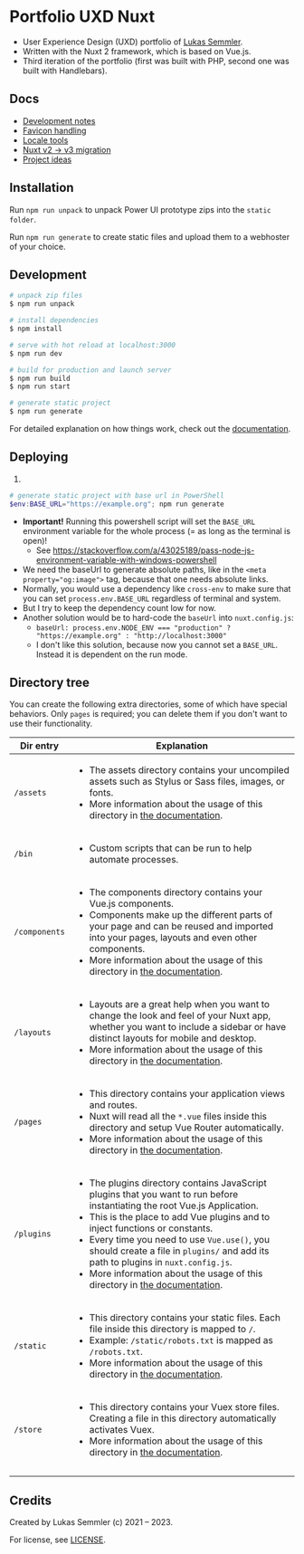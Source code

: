 # Portfolio UXD Nuxt

* User Experience Design (UXD) portfolio of [Lukas Semmler](https://lukassemmler.de).
* Written with the Nuxt 2 framework, which is based on Vue.js.
* Third iteration of the portfolio (first was built with PHP, second one was built with Handlebars).


## Docs

* [Development notes](/docs/development-notes.md)
* [Favicon handling](/docs/favicon.md)
* [Locale tools](/docs/locale-tools.md)
* [Nuxt v2 → v3 migration](/docs/migration.md)
* [Project ideas](/docs/project-ideas.md)


## Installation

Run `npm run unpack` to unpack Power UI prototype zips into the `static folder`.

Run `npm run generate` to create static files and upload them to a webhoster of your choice.


## Development

```bash
# unpack zip files
$ npm run unpack

# install dependencies
$ npm install

# serve with hot reload at localhost:3000
$ npm run dev

# build for production and launch server
$ npm run build
$ npm run start

# generate static project
$ npm run generate
```

For detailed explanation on how things work, check out the [documentation](https://nuxtjs.org).


## Deploying

1. 

```powershell
# generate static project with base url in PowerShell
$env:BASE_URL="https://example.org"; npm run generate 
```

* **Important!** Running this powershell script will set the `BASE_URL` environment variable for the whole process (= as long as the terminal is open)!
  * See https://stackoverflow.com/a/43025189/pass-node-js-environment-variable-with-windows-powershell
* We need the baseUrl to generate absolute paths, like in the `<meta property="og:image">` tag, because that one needs absolute links.
* Normally, you would use a dependency like `cross-env` to make sure that you can set `process.env.BASE_URL` regardless of terminal and system.
* But I try to keep the dependency count low for now.
* Another solution would be to hard-code the `baseUrl` into `nuxt.config.js`:
  * `baseUrl: process.env.NODE_ENV === "production" ? "https://example.org" : "http://localhost:3000"`
  * I don't like this solution, because now you cannot set a `BASE_URL`. Instead it is dependent on the run mode.


## Directory tree

You can create the following extra directories, some of which have special behaviors. Only `pages` is required; you can delete them if you don't want to use their functionality.

<table><thead><tr><th>
Dir entry
</th><th>
Explanation
</th></tr></thead><tbody><tr><td>

`/assets`
</td><td>

* The assets directory contains your uncompiled assets such as Stylus or Sass files, images, or fonts.
* More information about the usage of this directory in [the documentation](https://nuxtjs.org/docs/2.x/directory-structure/assets).
</td></tr><tr><td>

`/bin`
</td><td>

* Custom scripts that can be run to help automate processes.
</td></tr><tr><td>

`/components`
</td><td>

* The components directory contains your Vue.js components. 
* Components make up the different parts of your page and can be reused and imported into your pages, layouts and even other components.
* More information about the usage of this directory in [the documentation](https://nuxtjs.org/docs/2.x/directory-structure/components).

</td></tr><tr><td>

`/layouts`
</td><td>

* Layouts are a great help when you want to change the look and feel of your Nuxt app, whether you want to include a sidebar or have distinct layouts for mobile and desktop.
* More information about the usage of this directory in [the documentation](https://nuxtjs.org/docs/2.x/directory-structure/layouts).

</td></tr><tr><td>

`/pages`
</td><td>

* This directory contains your application views and routes. 
* Nuxt will read all the `*.vue` files inside this directory and setup Vue Router automatically.
* More information about the usage of this directory in [the documentation](https://nuxtjs.org/docs/2.x/get-started/routing).

</td></tr><tr><td>

`/plugins`
</td><td>

* The plugins directory contains JavaScript plugins that you want to run before instantiating the root Vue.js Application. 
* This is the place to add Vue plugins and to inject functions or constants. 
* Every time you need to use `Vue.use()`, you should create a file in `plugins/` and add its path to plugins in `nuxt.config.js`.
* More information about the usage of this directory in [the documentation](https://nuxtjs.org/docs/2.x/directory-structure/plugins).

</td></tr><tr><td>

`/static`
</td><td>

* This directory contains your static files. Each file inside this directory is mapped to `/`.
* Example: `/static/robots.txt` is mapped as `/robots.txt`.
* More information about the usage of this directory in [the documentation](https://nuxtjs.org/docs/2.x/directory-structure/static).

</td></tr><tr><td>

`/store`
</td><td>

* This directory contains your Vuex store files. Creating a file in this directory automatically activates Vuex.
* More information about the usage of this directory in [the documentation](https://nuxtjs.org/docs/2.x/directory-structure/store).

</td></tr><tr><td>

</td><td>

</td></tr><tr><td>

</td><td>

</td></tr></tbody></table>


## Credits

Created by Lukas Semmler (c) 2021 – 2023.

For license, see [LICENSE](/license).
